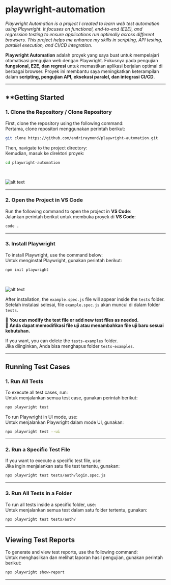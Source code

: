 # **playwright-automation**

*Playwright Automation is a project I created to learn web test automation using Playwright. It focuses on functional, end-to-end (E2E), and regression testing to ensure applications run optimally across different browsers. This project helps me enhance my skills in scripting, API testing, parallel execution, and CI/CD integration.*

**Playwright Automation** adalah proyek yang saya buat untuk mempelajari otomatisasi pengujian web dengan Playwright. Fokusnya pada pengujian **fungsional, E2E, dan regresi** untuk memastikan aplikasi berjalan optimal di berbagai browser. Proyek ini membantu saya meningkatkan keterampilan dalam **scripting, pengujian API, eksekusi paralel, dan integrasi CI/CD**.

---

## **Getting Started

### **1. Clone the Repository / Clone Repository**

First, clone the repository using the following command:\
Pertama, clone repositori menggunakan perintah berikut:

```bash
git clone https://github.com/andriraymond/playwright-automation.git
```

Then, navigate to the project directory:\
Kemudian, masuk ke direktori proyek:

```bash
cd playwright-automation
```
<br>

![alt text](https://res.cloudinary.com/gocapje/image/upload/v1741961988/github/playwright-automation/screenshot-01_w0upyh.png)

---

### **2. Open the Project in VS Code**

Run the following command to open the project in **VS Code**:\
Jalankan perintah berikut untuk membuka proyek di **VS Code**:

```bash
code .
```

---

### **3. Install Playwright**

To install Playwright, use the command below:\
Untuk menginstal Playwright, gunakan perintah berikut:

```bash
npm init playwright
```
<br>

![alt text](https://res.cloudinary.com/gocapje/image/upload/v1742048181/github/playwright-automation/screenshot-02_tcgolf.png)

After installation, the `example.spec.js` file will appear inside the `tests` folder.\
Setelah instalasi selesai, file `example.spec.js` akan muncul di dalam folder `tests`.

📌 **You can modify the test file or add new test files as needed.**\
📌 **Anda dapat memodifikasi file uji atau menambahkan file uji baru sesuai kebutuhan.**

If you want, you can delete the `tests-examples` folder.\
Jika diinginkan, Anda bisa menghapus folder `tests-examples`.

---

## **Running Test Cases**

### **1. Run All Tests**

To execute all test cases, run:\
Untuk menjalankan semua test case, gunakan perintah berikut:

```bash
npx playwright test
```

To run Playwright in UI mode, use:\
Untuk menjalankan Playwright dalam mode UI, gunakan:

```bash
npx playwright test --ui
```

---

### **2. Run a Specific Test File**

If you want to execute a specific test file, use:\
Jika ingin menjalankan satu file test tertentu, gunakan:

```bash
npx playwright test tests/auth/login.spec.js
```

---

### **3. Run All Tests in a Folder**

To run all tests inside a specific folder, use:\
Untuk menjalankan semua test dalam satu folder tertentu, gunakan:

```bash
npx playwright test tests/auth/
```

---

## **Viewing Test Reports**

To generate and view test reports, use the following command:\
Untuk menghasilkan dan melihat laporan hasil pengujian, gunakan perintah berikut:

```bash
npx playwright show-report
```

---